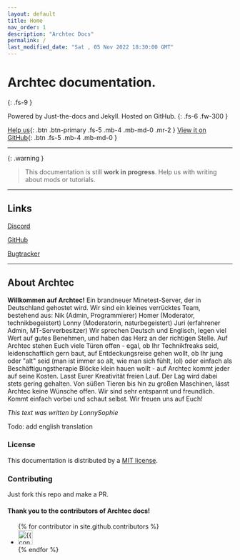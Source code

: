 ```yaml
---
layout: default
title: Home
nav_order: 1
description: "Archtec Docs"
permalink: /
last_modified_date: "Sat , 05 Nov 2022 18:30:00 GMT"
---
```


# Archtec documentation.
{: .fs-9 }

Powered by Just-the-docs and Jekyll. Hosted on GitHub.
{: .fs-6 .fw-300 }

[Help us](#getting-started){: .btn .btn-primary .fs-5 .mb-4 .mb-md-0 .mr-2 } [View it on GitHub](https://github.com/Archtec-io/docs){: .btn .fs-5 .mb-4 .mb-md-0 }

---

{: .warning }
> This documentation is still **work in progress**.
> Help us with writing about mods or tutorials.

---

## Links

[Discord](https://discord.gg/txCMTMwBWm)

[GitHub](https://github.com/Archtec-io)

[Bugtracker](https://github.com/Archtec-io/bugtracker/issues)

---

## About Archtec

**Willkommen auf Archtec!**
Ein brandneuer Minetest-Server, der in Deutschland gehostet wird. Wir sind ein kleines verrücktes Team, bestehend aus:
Nik (Admin, Programmierer)
Homer (Moderator, technikbegeistert)
Lonny (Moderatorin, naturbegeistert)
Juri (erfahrener Admin, MT-Serverbesitzer)
Wir sprechen Deutsch und Englisch, legen viel Wert auf gutes Benehmen, und haben das Herz an der richtigen Stelle. 
Auf Archtec stehen Euch viele Türen offen - egal, ob Ihr Technikfreaks seid, leidenschaftlich gern baut, auf Entdeckungsreise gehen wollt, ob Ihr jung oder "alt" seid (man ist immer so alt, wie man sich fühlt, lol) oder einfach als Beschäftigungstherapie Blöcke klein hauen wollt - auf Archtec kommt jeder auf seine Kosten. Lasst Eurer Kreativität freien Lauf. Der Lag wird dabei stets gering gehalten. Von süßen Tieren bis hin zu großen Maschinen, lässt Archtec keine Wünsche offen. Wir sind sehr entspannt und freundlich. Kommt einfach vorbei und schaut selbst. Wir freuen uns auf Euch!

*This text was written by LonnySophie*

Todo: add english translation

### License

This documentation is distributed by a [MIT license](https://en.wikipedia.org/wiki/MIT_License).

### Contributing

Just fork this repo and make a PR.

#### Thank you to the contributors of Archtec docs!

<ul class="list-style-none">
{% for contributor in site.github.contributors %}
  <li class="d-inline-block mr-1">
     <a href="{{ contributor.html_url }}"><img src="{{ contributor.avatar_url }}" width="32" height="32" alt="{{ contributor.login }}"/></a>
  </li>
{% endfor %}
</ul>
